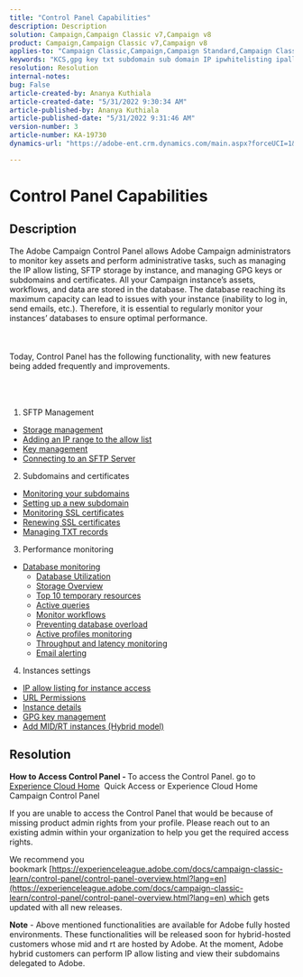 ```yaml
---
title: "Control Panel Capabilities"
description: Description
solution: Campaign,Campaign Classic v7,Campaign v8
product: Campaign,Campaign Classic v7,Campaign v8
applies-to: "Campaign Classic,Campaign,Campaign Standard,Campaign Classic v7,Campaign v8"
keywords: "KCS,gpg key txt subdomain sub domain IP ipwhitelisting ipallowlisting ip allow listing database workflow delegation cname csr ssl sftp txt url permission monitoring throughput"
resolution: Resolution
internal-notes: 
bug: False
article-created-by: Ananya Kuthiala
article-created-date: "5/31/2022 9:30:34 AM"
article-published-by: Ananya Kuthiala
article-published-date: "5/31/2022 9:31:46 AM"
version-number: 3
article-number: KA-19730
dynamics-url: "https://adobe-ent.crm.dynamics.com/main.aspx?forceUCI=1&pagetype=entityrecord&etn=knowledgearticle&id=6454a850-c4e0-ec11-bb3d-000d3a33df98"

---
```

# Control Panel Capabilities

## Description


The Adobe Campaign Control Panel allows Adobe Campaign administrators to monitor key assets and perform administrative tasks, such as managing the IP allow listing, SFTP storage by instance, and managing GPG keys or subdomains and certificates. All your Campaign instance’s assets, workflows, and data are stored in the database. The database reaching its maximum capacity can lead to issues with your instance (inability to log in, send emails, etc.). Therefore, it is essential to regularly monitor your instances’ databases to ensure optimal performance.
<br><br> <br><br>
Today, Control Panel has the following functionality, with new features being added frequently and improvements.
<br><br> <br><br>
1. SFTP Management

- [Storage management](https://experienceleague.adobe.com/docs/control-panel/using/sftp-management/sftp-storage-management.html?lang=en)
- [Adding an IP range to the allow list](https://experienceleague.adobe.com/docs/control-panel/using/sftp-management/ip-range-allow-listing.html?lang=en)
- [Key management](https://experienceleague.adobe.com/docs/control-panel/using/sftp-management/key-management.html?lang=en)
- [Connecting to an SFTP Server](https://experienceleague.adobe.com/docs/control-panel/using/sftp-management/logging-into-sftp-server.html?lang=en)




2. Subdomains and certificates

- [Monitoring your subdomains](https://experienceleague.adobe.com/docs/control-panel/using/subdomains-and-certificates/monitoring-subdomains.html?lang=en)
- [Setting up a new subdomain](https://experienceleague.adobe.com/docs/control-panel/using/subdomains-and-certificates/setting-up-new-subdomain.html?lang=en)
- [Monitoring SSL certificates](https://experienceleague.adobe.com/docs/control-panel/using/subdomains-and-certificates/monitoring-ssl-certificates.html?lang=en)
- [Renewing SSL certificates](https://experienceleague.adobe.com/docs/control-panel/using/subdomains-and-certificates/renewing-subdomain-certificate.html?lang=en)
- [Managing TXT records](https://experienceleague.adobe.com/docs/control-panel/using/subdomains-and-certificates/managing-txt-records.html?lang=en)




3. Performance monitoring

- [Database monitoring](https://experienceleague.adobe.com/docs/control-panel/using/performance-monitoring/database-monitoring/database-monitoring.html?lang=en)
    - [Database Utilization](https://experienceleague.adobe.com/docs/control-panel/using/performance-monitoring/database-monitoring/database-utilization.html?lang=en)
    - [Storage Overview](https://experienceleague.adobe.com/docs/control-panel/using/performance-monitoring/database-monitoring/database-storage-overview.html?lang=en)
    - [Top 10 temporary resources](https://experienceleague.adobe.com/docs/control-panel/using/performance-monitoring/database-monitoring/database-top-ten-resources.html?lang=en)
    - [Active queries](https://experienceleague.adobe.com/docs/control-panel/using/performance-monitoring/database-monitoring/database-active-queries.html?lang=en)
    - [Monitor workflows](https://experienceleague.adobe.com/docs/control-panel/using/performance-monitoring/database-monitoring/workflow-monitoring.html?lang=en)
    - [Preventing database overload](https://experienceleague.adobe.com/docs/control-panel/using/performance-monitoring/database-monitoring/database-preventing-overload.html?lang=en)
    - [Active profiles monitoring](https://experienceleague.adobe.com/docs/control-panel/using/performance-monitoring/active-profiles-monitoring.html?lang=en)
    - [Throughput and latency monitoring](https://experienceleague.adobe.com/docs/control-panel/using/performance-monitoring/thoughputs-latencies.html?lang=en)
    - [Email alerting](https://experienceleague.adobe.com/docs/control-panel/using/performance-monitoring/email-alerting.html?lang=en)


4. Instances settings

- [IP allow listing for instance access](https://experienceleague.adobe.com/docs/control-panel/using/instances-settings/ip-allow-listing-instance-access.html?lang=en)
- [URL Permissions](https://experienceleague.adobe.com/docs/control-panel/using/instances-settings/url-permissions.html?lang=en)
- [Instance details](https://experienceleague.adobe.com/docs/control-panel/using/instances-settings/instance-details.html?lang=en)
- [GPG key management](https://experienceleague.adobe.com/docs/control-panel/using/instances-settings/gpg-keys-management.html?lang=en)
- [Add MID/RT instances (Hybrid model)](https://experienceleague.adobe.com/docs/control-panel/using/instances-settings/external-accounts.html?lang=en)



## Resolution


<b>How to Access Control Panel - </b>To access the Control Panel. go to [Experience Cloud Home](https://experiencecloud.adobe.com)  Quick Access or Experience Cloud Home  Campaign  Control Panel

If you are unable to access the Control Panel that would be because of missing product admin rights from your profile. Please reach out to an existing admin within your organization to help you get the required access rights.

We recommend you bookmark [https://experienceleague.adobe.com/docs/campaign-classic-learn/control-panel/control-panel-overview.html?lang=en](https://experienceleague.adobe.com/docs/campaign-classic-learn/control-panel/control-panel-overview.html?lang=en) which gets updated with all new releases.



<b>Note</b> - Above mentioned functionalities are available for Adobe fully hosted environments. These functionalities will be released soon for hybrid-hosted customers whose mid and rt are hosted by Adobe. At the moment, Adobe hybrid customers can perform IP allow listing and view their subdomains delegated to Adobe.
